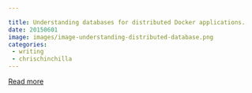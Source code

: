 ```yaml
---

title: Understanding databases for distributed Docker applications.
date: 20150601
image: images/image-understanding-distributed-database.png
categories:
 - writing
 - chrischinchilla
---
```




[Read more](/)